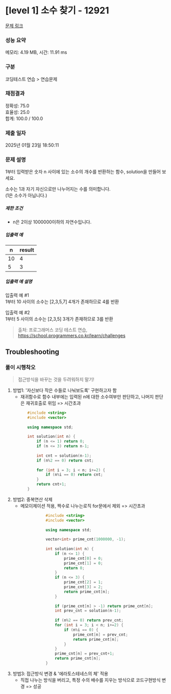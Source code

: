 # [level 1] 소수 찾기 - 12921 

[문제 링크](https://school.programmers.co.kr/learn/courses/30/lessons/12921) 

### 성능 요약

메모리: 4.19 MB, 시간: 11.91 ms

### 구분

코딩테스트 연습 > 연습문제

### 채점결과

정확성: 75.0<br/>효율성: 25.0<br/>합계: 100.0 / 100.0

### 제출 일자

2025년 01월 23일 18:50:11

### 문제 설명

<p>1부터 입력받은 숫자 n 사이에 있는 소수의 개수를 반환하는 함수, solution을 만들어 보세요. </p>

<p>소수는 1과 자기 자신으로만 나누어지는 수를 의미합니다.<br>
(1은 소수가 아닙니다.)</p>

<h5>제한 조건</h5>

<ul>
<li>n은 2이상 1000000이하의 자연수입니다.</li>
</ul>

<h5>입출력 예</h5>
<table class="table">
        <thead><tr>
<th>n</th>
<th>result</th>
</tr>
</thead>
        <tbody><tr>
<td>10</td>
<td>4</td>
</tr>
<tr>
<td>5</td>
<td>3</td>
</tr>
</tbody>
      </table>
<h5>입출력 예 설명</h5>

<p>입출력 예 #1<br>
1부터 10 사이의 소수는 [2,3,5,7] 4개가 존재하므로 4를 반환</p>

<p>입출력 예 #2<br>
1부터 5 사이의 소수는 [2,3,5] 3개가 존재하므로 3를 반환</p>


> 출처: 프로그래머스 코딩 테스트 연습, https://school.programmers.co.kr/learn/challenges

## Troubleshooting

### 풀이 시행착오

> 접근방식을 바꾸는 것을 두려워하지 말기!

1. 방법1: '자신보다 작은 수들로 나눠보도록' 구현하고자 함
   - 재귀함수로 함수 내부에는 입력된 n에 대한 소수여부만 판단하고, 나머지 판단은 재귀호출로 위임
     => 시간초과
     ```cpp
        #include <string>
        #include <vector>
        
        using namespace std;
        
        int solution(int n) {
            if (n <= 1) return 0;
            if (n <= 3) return n-1;
            
            int cnt = solution(n-1);
            if (n%2 == 0) return cnt;
            
            for (int i = 3; i < n; i+=2) {
                if (n%i == 0) return cnt;
            }
            return cnt+1;
        }
     ```
2. 방법2: 중복연산 삭제
   - 메모이제이션 적용, 짝수로 나누는로직 for문에서 제외
     => 시간초과
     ```cpp
                #include <string>
                #include <vector>
                
                using namespace std;
                
                vector<int> prime_cnt(1000000, -1);
                
                int solution(int n) {
                    if (n <= 1) {
                        prime_cnt[0] = 0;
                        prime_cnt[1] = 0;
                        return 0;
                    }
                    if (n <= 3) {
                        prime_cnt[2] = 1;
                        prime_cnt[3] = 2;
                        return prime_cnt[n];
                    }
                    
                    if (prime_cnt[n] > -1) return prime_cnt[n];
                    int prev_cnt = solution(n-1);
                
                    if (n%2 == 0) return prev_cnt;
                    for (int i = 3; i < n; i+=2) {
                        if (n%i == 0) {
                            prime_cnt[n] = prev_cnt;
                            return prime_cnt[n];
                        }
                    }
                    prime_cnt[n] = prev_cnt+1;
                    return prime_cnt[n];
                }
     ```
3. 방법3: 접근방식 변경 & '에라토스테네스의 체' 적용
   - 직접 나누는 방식을 버리고, 특정 수의 배수를 지우는 방식으로 코드구현방식 변경
     => 성공
